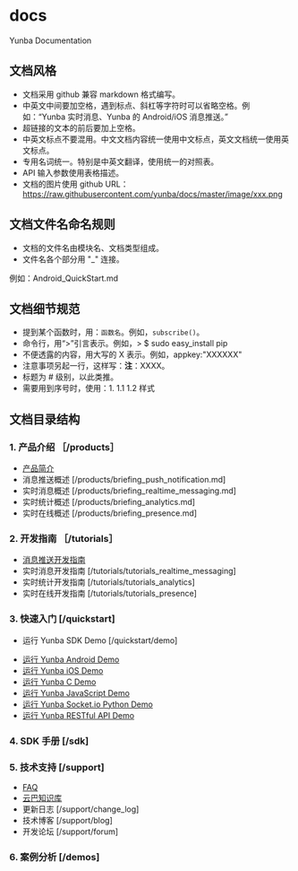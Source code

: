# docs
Yunba Documentation

## 文档风格

- 文档采用 github 兼容 markdown 格式编写。
- 中英文中间要加空格，遇到标点、斜杠等字符时可以省略空格。例如：“Yunba 实时消息、Yunba 的 Android/iOS 消息推送。”
- 超链接的文本的前后要加上空格。
- 中英文标点不要混用。中文文档内容统一使用中文标点，英文文档统一使用英文标点。
- 专用名词统一。特别是中英文翻译，使用统一的对照表。
- API 输入参数使用表格描述。
- 文档的图片使用 github URL：https://raw.githubusercontent.com/yunba/docs/master/image/xxx.png

## 文档文件名命名规则

- 文档的文件名由模块名、文档类型组成。
- 文件名各个部分用 "_" 连接。

例如：Android_QuickStart.md

## 文档细节规范
- 提到某个函数时，用：`函数名`。例如，`subscribe()`。
- 命令行，用“>”引言表示。例如，> $ sudo easy_install pip
- 不便透露的内容，用大写的 X 表示。例如，appkey:"XXXXXX"
- 注意事项另起一行，这样写：**注**：XXXX。
- 标题为 # 级别，以此类推。
- 需要用到序号时，使用：1. 1.1 1.2  样式

## 文档目录结构

### 1. 产品介绍 ［/products］
* [产品简介](https://github.com/yunba/docs/blob/master/products/product_briefing.md)
* 消息推送概述 [/products/briefing_push_notification.md]
* 实时消息概述 [/products/briefing_realtime_messaging.md]
* 实时统计概述 [/products/briefing_analytics.md]
* 实时在线概述 [/products/briefing_presence.md]

### 2. 开发指南 ［/tutorials］
* [消息推送开发指南](https://github.com/yunba/docs/tree/master/tutorials/tutorials_push_notification)
* 实时消息开发指南 [/tutorials/tutorials_realtime_messaging]
* 实时统计开发指南 [/tutorials/tutorials_analytics]
* 实时在线开发指南 [/tutorials/tutorials_presence]

### 3. 快速入门 [/quickstart]
* 运行 Yunba SDK Demo [/quickstart/demo]
 - [运行 Yunba Android Demo](https://github.com/yunba/docs/blob/master/quickstart/demo/Demo_Android.md)
 - [运行 Yunba iOS Demo](https://github.com/yunba/docs/blob/master/quickstart/demo/Demo_iOS.md)
 - [运行 Yunba C Demo](https://github.com/yunba/docs/blob/master/quickstart/demo/Demo_C.md)
 - [运行 Yunba JavaScript Demo](https://github.com/yunba/docs/blob/master/quickstart/demo/Demo_JavaScript.md)
 - [运行 Yunba Socket.io Python Demo](https://github.com/yunba/docs/blob/master/quickstart/demo/Demo_SocketIO.md)
 - [运行 Yunba RESTful API Demo](https://github.com/yunba/docs/blob/master/quickstart/demo/Demo_RESTful.md)

### 4. SDK 手册 [/sdk]

### 5. 技术支持 [/support]
* [FAQ](https://github.com/yunba/docs/blob/master/support/faq/faq.md)
* [云巴知识库](https://github.com/yunba/kb/tree/master)
* 更新日志 [/support/change_log]
* 技术博客 [/support/blog]
* 开发论坛 [/support/forum]

### 6. 案例分析 [/demos]
